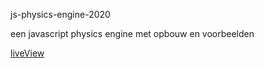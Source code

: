 js-physics-engine-2020

een javascript physics engine met opbouw en voorbeelden

[liveView](http://sjo.hosts1.ma-cloud.nl/js-physics-engine-2020-leraar/html/) 